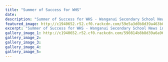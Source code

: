 ```yaml
---
title: "Summer of Success for WHS"
date: 
description: "Summer of Success for WHS - Wanganui Secondary School News in the River City Press 20/4/17..."
featured_image: http://c1940652.r52.cf0.rackcdn.com/59e5a3d0b8d39a463b0003de/photo-for-RCP-20-April-2017.jpg
excerpt: "Summer of Success for WHS - Wanganui Secondary School News in the River City Press 20/4/17."
gallery_image_1: http://c1940652.r52.cf0.rackcdn.com/590814b8b8d39a6a96000497/photo-for-RCP-20-April-2017.jpg
gallery_image_2: 
gallery_image_3: 
gallery_image_4: 
gallery_image_5: 
---
```

